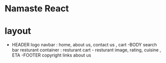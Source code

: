 # Namaste React

# layout

- HEADER
  logo
  navbar : home, about us, contact us , cart
  -BODY
  search bar
  resturant container : resturant cart - resturant image, rating, cuisine , ETA
  -FOOTER
  copyright
  links
  about us
